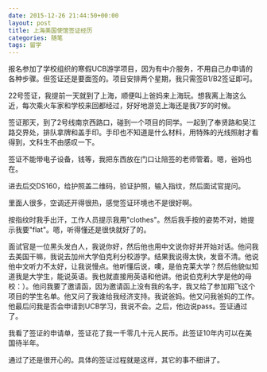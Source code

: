 ```yaml
---
date: 2015-12-26 21:44:50+00:00
layout: post
title: 上海美国使馆签证经历
categories: 随笔
tags: 留学
---
```

 
报名参加了学校组织的寒假UCB游学项目，因为有中介服务，不用自己办申请的各种步骤。但签证还是要面签的。项目安排两个星期，我只需签B1/B2签证即可。

22号签证，我提前一天就到了上海，顺便叫上爸妈来上海玩。想我离上海这么近，每次乘火车家和学校来回都经过，好好地游览上海还是我7岁的时候。

签证那天，到了2号线南京西路口，碰到一个项目的同学。一起到了奉贤路和吴江路交界处，排队拿牌和盖手印。手印也不知道是什么材料，用特殊的光线照射才看得到，文科生不由感叹一下。

签证不能带电子设备，钱等，我把东西放在门口让陪签的老师管着。嗯，爸妈也在。

进去后交DS160，给护照盖二维码，验证护照，输入指纹，然后面试官提问。

里面人很多，空调还开得很热，感觉签证环境也不是很好啊。

按指纹时我手出汗，工作人员提示我用"clothes"。然后我手按的姿势不对，她提示我要"flat"。嗯，听得懂还是很快就好了的。

面试官是一位黑头发白人，我说你好，然后他也用中文说你好并开始对话。他问我去美国干嘛，我说去加州大学伯克利分校游学。结果我说得太快，发音不清。他说他中文听力不太好，让我说慢点。他听懂后说，噢，是伯克莱大学？然后他貌似知道我是大学生，能说英语。我也就直接用英语和他讲。他说伯克利大学是他的母校：）。他问我要了邀请函，因为邀请函上没有我的名字，我又给了参加翔飞这个项目的学生名单。他又问了我谁给我经济支持。我说爸妈。他又问我爸妈的工作。他最后问我是否会申请到UCB学习，我说不会。之后，他边说pass。签证通过了。

我看了签证的申请单，签证花了我一千零几十元人民币。此签证10年内可以在美国待半年。

通过了还是很开心的。具体的签证过程就是这样，其它的事不细讲了。
